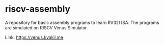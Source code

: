 # riscv-assembly
A repository for basic assembly programs to learn RV32I ISA. The programs are simulated on RISCV Venus Simulator.

Link: https://venus.kvakil.me
